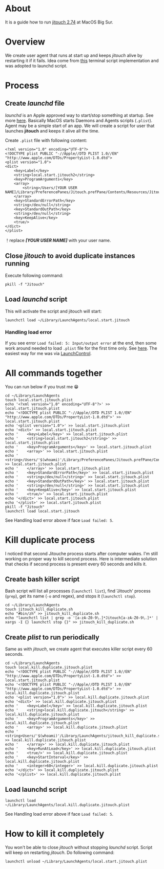 # About
It is a guide how to run [jitouch 2.74](http://www.jitouch.com/) at MacOS Big Sur. 

# Overview
We create user agent that runs at start up and keeps _jitouch_ alive by restarting it if it fails. Idea come from [this](https://v2ex.com/t/661325) terminal script implementation and was adopted to launchd script.

# Process

## Create _launchd_ file
_launchd_ is an Apple approved way to start/stop something at startup. See more [here](https://launchd.info/).
Basically MacOS starts Daemons and Agents scripts (`.plist`). Agent may be a simple start of an app. We will create a script for user that launches __jitouch__ and keeps it alive all the time. 

Create `.plist` file with following content:
```
<?xml version="1.0" encoding="UTF-8"?>
<!DOCTYPE plist PUBLIC "-//Apple//DTD PLIST 1.0//EN" "http://www.apple.com/DTDs/PropertyList-1.0.dtd">
<plist version="1.0">
<dict>
	<key>Label</key>
	<string>local.start.jitouch2</string>
	<key>ProgramArguments</key>
	<array>
		<string>/Users/[YOUR USER NAME]/Library/PreferencePanes/Jitouch.prefPane/Contents/Resources/Jitouch.app/Contents/MacOS/Jitouch</string>
	</array>
	<key>StandardErrorPath</key>
	<string>/dev/null</string>
	<key>StandardOutPath</key>
	<string>/dev/null</string>
    <key>KeepAlive</key>
    <true/>
</dict>
</plist>
```
！replace ___[YOUR USER NAME]___ with your user name. 

## Close _jitouch_ to avoid duplicate instances running
Execute following command:
```
pkill -f "Jitouch"
```

## Load _launchd_ script
This will activate the script and jitouch will start:
```
launchctl load ~/Library/LaunchAgents/local.start.jitouch
```

### Handling load error
If you see error `Load failed: 5: Input/output error` at the end, then some work around needed to load `.plist` file for the first time only. See [here](https://www.reddit.com/r/MacOS/comments/kbko61/launchctl_broken/). The easiest way for me was via [LaunchControl](https://www.soma-zone.com/LaunchControl/).

# All commands together
You can run below if you trust me 😁

```
cd ~/Library/LaunchAgents
touch local.start.jitouch.plist
echo '<?xml version="1.0" encoding="UTF-8"?>' >> local.start.jitouch.plist
echo '<!DOCTYPE plist PUBLIC "-//Apple//DTD PLIST 1.0//EN" "http://www.apple.com/DTDs/PropertyList-1.0.dtd">' >> local.start.jitouch.plist
echo '<plist version="1.0">' >> local.start.jitouch.plist
echo '<dict>' >> local.start.jitouch.plist
echo '    <key>Label</key>' >> local.start.jitouch.plist
echo '    <string>local.start.jitouch2</string>' >> local.start.jitouch.plist
echo '    <key>ProgramArguments</key>' >> local.start.jitouch.plist
echo '    <array>' >> local.start.jitouch.plist
echo '        <string>/Users/'$(whoami)'/Library/PreferencePanes/Jitouch.prefPane/Contents/Resources/Jitouch.app/Contents/MacOS/Jitouch</string>' >> local.start.jitouch.plist
echo '    </array>' >> local.start.jitouch.plist
echo '    <key>StandardErrorPath</key>' >> local.start.jitouch.plist
echo '    <string>/dev/null</string>' >> local.start.jitouch.plist
echo '    <key>StandardOutPath</key>' >> local.start.jitouch.plist
echo '    <string>/dev/null</string>' >> local.start.jitouch.plist
echo '    <key>KeepAlive</key>' >> local.start.jitouch.plist
echo '    <true/>' >> local.start.jitouch.plist
echo '</dict>' >> local.start.jitouch.plist
echo '</plist>' >> local.start.jitouch.plist
pkill -f "Jitouch"
launchctl load local.start.jitouch
```

See Handling load error above if face `Load failed: 5`. 

# Kill duplicate process
I noticed that second Jitouche process starts after computer wakes. I'm still working on proper way to kill second process. Here is intermediate solution that checks if second process is present every 60 seconds and kills it. 

## Create bash killer script

Bash script will list all processes (`launchctl list`), find 'Jitouch' process (`grep`), get its name (`-o` and regex), and stops it (`launchctl stop`).

```
cd ~/Library/LaunchAgents
touch jitouch_kill_duplicate.sh
echo "#bin/zh" >> jitouch_kill_duplicate.sh
echo "launchctl list | grep -o '[a-zA-Z0-9\.]*Jitouch[a-zA-Z0-9\.]*' | xargs -I {} launchctl stop {}" >> jitouch_kill_duplicate.sh
```

## Create _plist_ to run periodically
Same as with _jitouch_, we create agent that executes killer script every 60 seconds. 

```
cd ~/Library/LaunchAgents
touch local.kill.duplicate.jitouch.plist 
echo '<!DOCTYPE plist PUBLIC "-//Apple//DTD PLIST 1.0//EN" "http://www.apple.com/DTDs/PropertyList-1.0.dtd">' >> local.start.jitouch.plist
echo '<!DOCTYPE plist PUBLIC "-//Apple//DTD PLIST 1.0//EN" "http://www.apple.com/DTDs/PropertyList-1.0.dtd">' >> local.kill.duplicate.jitouch.plist
echo '<plist version="1.0">' >> local.kill.duplicate.jitouch.plist
echo '<dict>' >> local.kill.duplicate.jitouch.plist
echo '    <key>Label</key>' >> local.kill.duplicate.jitouch.plist
echo '    <string>local.kill.duplicate.jitouch</string>' >> local.kill.duplicate.jitouch.plist
echo '    <key>ProgramArguments</key>' >> local.kill.duplicate.jitouch.plist
echo '    <array>' >> local.kill.duplicate.jitouch.plist
echo '        <string>Users/'$(whoami)'/Library/LaunchAgents/jitouch_kill_duplicate.sh</string>' >> local.kill.duplicate.jitouch.plist
echo '    </array>' >> local.kill.duplicate.jitouch.plist
echo '    <key>RunAtLoad</key>' >> local.kill.duplicate.jitouch.plist
echo '    <true/>' >> local.kill.duplicate.jitouch.plist
echo '    <key>StartInterval</key>' >> local.kill.duplicate.jitouch.plist
echo '    <integer>60</integer>' >> local.kill.duplicate.jitouch.plist
echo '</dict>' >> local.kill.duplicate.jitouch.plist
echo '</plist>' >> local.kill.duplicate.jitouch.plist
```

## Load launchd script

```
launchctl load  ~/Library/LaunchAgents/local.kill.duplicate.jitouch.plist
```
See Handling load error above if face `Load failed: 5`. 

# How to kill it completely
You won't be able to close _jitouch_ without stopping _launchd_ script. Script will keep on restarting _jitouch_. Do following command:

```
launchctl unload ~/Library/LaunchAgents/local.start.jitouch.plist 
```
